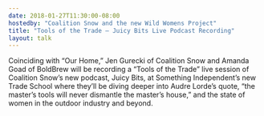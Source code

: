 ```yaml
---
date: 2018-01-27T11:30:00-08:00
hostedby: "Coalition Snow and the new Wild Womens Project"
title: "Tools of the Trade — Juicy Bits Live Podcast Recording"
layout: talk
---
```


Coinciding with “Our Home,” Jen Gurecki of Coalition Snow and Amanda Goad of BoldBrew will be recording a “Tools of the Trade” live session of Coalition Snow’s new podcast, Juicy Bits, at Something Independent’s new Trade School where they’ll be diving deeper into Audre Lorde’s quote, “the master’s tools will never dismantle the master’s house,” and the state of women in the outdoor industry and beyond. 
